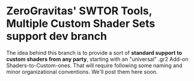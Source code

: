# ZeroGravitas' SWTOR Tools, Multiple Custom Shader Sets support dev branch

The idea behind this branch is to provide a sort of **standard support to custom shaders from any party**, starting with an "universal" .gr2 Add-on Shaders-to-Custom-ones. That will require following some naming and minor organizational conventions. We'll post them here soon.
